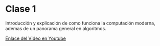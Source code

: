 # Clase 1
Introducción y explicación de como funciona la computación moderna, ademas de un panorama general en algoritmos.

[Enlace del Video en Youtube](https://youtu.be/vQUCUdI3HKw)